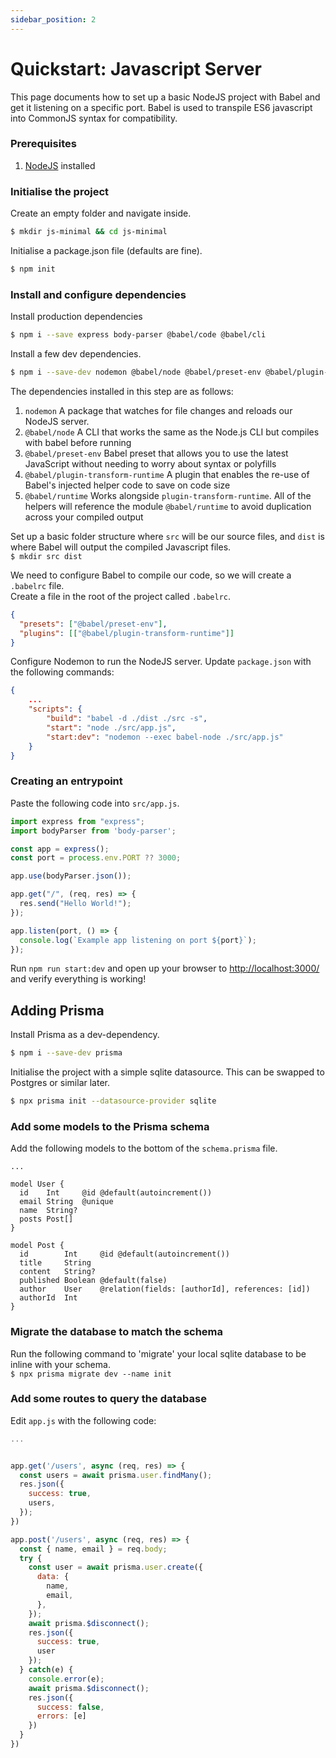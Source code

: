 ```yaml
---
sidebar_position: 2
---
```


# Quickstart: Javascript Server

This page documents how to set up a basic NodeJS project with Babel and get it listening on a specific port.
Babel is used to transpile ES6 javascript into CommonJS syntax for compatibility. 

### Prerequisites

1. [NodeJS](https://nodejs.org/en/) installed

### Initialise the project

Create an empty folder and navigate inside.  
```sh
$ mkdir js-minimal && cd js-minimal
```

Initialise a package.json file (defaults are fine).  
```sh
$ npm init
```

### Install and configure dependencies

Install production dependencies
```sh
$ npm i --save express body-parser @babel/code @babel/cli
```

Install a few dev dependencies.  
```sh
$ npm i --save-dev nodemon @babel/node @babel/preset-env @babel/plugin-transform-runtime @babel/runtime @babel/polyfill
```

The dependencies installed in this step are as follows:

1. `nodemon` A package that watches for file changes and reloads our NodeJS server.
2. `@babel/node` A CLI that works the same as the Node.js CLI but compiles with babel before running
3. `@babel/preset-env` Babel preset that allows you to use the latest JavaScript without needing to worry about syntax or polyfills
4. `@babel/plugin-transform-runtime` A plugin that enables the re-use of Babel's injected helper code to save on code size
5. `@babel/runtime` Works alongside `plugin-transform-runtime`. All of the helpers will reference the module `@babel/runtime` to avoid duplication across your compiled output

Set up a basic folder structure where `src` will be our source files, and `dist` is where Babel will output the compiled Javascript files.  
`$ mkdir src dist`

We need to configure Babel to compile our code, so we will create a `.babelrc` file.  
Create a file in the root of the project called `.babelrc`.

```json title=".babelrc"
{
  "presets": ["@babel/preset-env"],
  "plugins": [["@babel/plugin-transform-runtime"]]
}
```

Configure Nodemon to run the NodeJS server. Update `package.json` with the following commands:

```json title="package.json"
{
    ...
    "scripts": {
        "build": "babel -d ./dist ./src -s",
        "start": "node ./src/app.js",
        "start:dev": "nodemon --exec babel-node ./src/app.js"
    }
}
```

### Creating an entrypoint

Paste the following code into `src/app.js`.

```js title="src/app.js"
import express from "express";
import bodyParser from 'body-parser';

const app = express();
const port = process.env.PORT ?? 3000;

app.use(bodyParser.json());

app.get("/", (req, res) => {
  res.send("Hello World!");
});

app.listen(port, () => {
  console.log(`Example app listening on port ${port}`);
});
```

Run `npm run start:dev` and open up your browser to [http://localhost:3000/](http://localhost:3000/) and verify everything is working!


## Adding Prisma

Install Prisma as a dev-dependency.  
```sh
$ npm i --save-dev prisma
```

Initialise the project with a simple sqlite datasource. This can be swapped to Postgres or similar later.  

```sh
$ npx prisma init --datasource-provider sqlite
```


### Add some models to the Prisma schema
Add the following models to the bottom of the `schema.prisma` file.

```prisma title="prisma/schema.prisma"
...

model User {
  id    Int     @id @default(autoincrement())
  email String  @unique
  name  String?
  posts Post[]
}

model Post {
  id        Int     @id @default(autoincrement())
  title     String
  content   String?
  published Boolean @default(false)
  author    User    @relation(fields: [authorId], references: [id])
  authorId  Int
}
```

### Migrate the database to match the schema

Run the following command to 'migrate' your local sqlite database to be inline with your schema.  
`$ npx prisma migrate dev --name init`


### Add some routes to query the database

Edit `app.js` with the following code:

```js title="src/app.js"
...


app.get('/users', async (req, res) => {
  const users = await prisma.user.findMany();
  res.json({
    success: true,
    users,
  });
})

app.post('/users', async (req, res) => {
  const { name, email } = req.body;
  try {
    const user = await prisma.user.create({
      data: {
        name,
        email,
      },
    });
    await prisma.$disconnect();
    res.json({
      success: true,
      user
    });
  } catch(e) {
    console.error(e);
    await prisma.$disconnect();
    res.json({
      success: false,
      errors: [e]
    })
  }
})
```